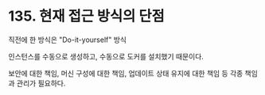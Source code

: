 # 135. 현재 접근 방식의 단점

직전에 한 방식은 "Do-it-yourself" 방식

인스턴스를 수동으로 생성하고, 수동으로 도커를 설치했기 때문이다.

보안에 대한 책임, 머신 구성에 대한 책임, 업데이트 상태 유지에 대한 책임 등 각종 책임과 관리가 필요하다.